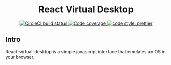 <h1 align="center">React Virtual Desktop</h1>

<p align="center">
  <a href="https://circleci.com/gh/GuillaumeCailhe/react-virtual-desktop">
    <img alt="CircleCI build status" src="https://img.shields.io/circleci/project/github/GuillaumeCailhe/react-virtual-desktop/master.svg" />
    
  </a>
  <a href="https://codecov.io/gh/GuillaumeCailhe/react-virtual-desktop">
    <img alt="Code coverage" src="https://img.shields.io/codecov/c/github/GuillaumeCailhe/react-virtual-desktop.svg">
  </a>
  
  <a href="https://github.com/prettier/prettier">
    <img alt="code style: prettier" src="https://img.shields.io/badge/code_style-prettier-ff69b4.svg?style=flat-square">
  </a>
</p>

## Intro

React-virtual-desktop is a simple javascript interface that emulates an OS in your browser.
